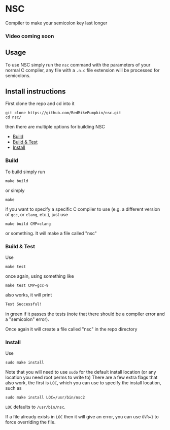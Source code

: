 # NSC

Compiler to make your semicolon key last longer

### Video coming soon

## Usage

To use NSC simply run the `nsc` command with the parameters of your normal C compiler, any file with a `.n.c` file extension will be processed for semicolons.

## Install instructions

First clone the repo and cd into it
```
git clone https://github.com/RedMikePumpkin/nsc.git
cd nsc/
```
then there are multiple options for building NSC

- [Build](#build)
- [Build & Test](#build--test)
- [Install](#install)

### Build
To build simply run
```
make build
```
or simply
```
make
```
if you want to specify a specific C compiler to use (e.g. a different version of `gcc`, or `clang`, etc.), just use
```
make build CMP=clang
```
or something. It will make a file called "nsc"

### Build & Test
Use
```
make test
```
once again, using something like
```
make test CMP=gcc-9
```
also works, it will print
```md
Test Successful!
```
in green if it passes the tests (note that there should be a compiler error and a "semicolon" error).

Once again it will create a file called "nsc" in the repo directory

### Install
Use
```
sudo make install
```
Note that you will need to use `sudo` for the default install location (or any location you need root perms to write to)
There are a few extra flags that also work, the first is `LOC`, which you can use to specify the install location, such as
```
sudo make install LOC=/usr/bin/nsc2
```
`LOC` defaults to `/usr/bin/nsc`.

If a file already exists in `LOC` then it will give an error, you can use `OVR=1` to force overriding the file.